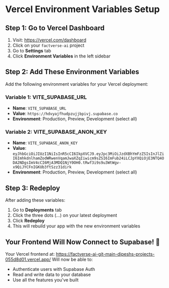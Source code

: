 # Vercel Environment Variables Setup

## Step 1: Go to Vercel Dashboard
1. Visit: https://vercel.com/dashboard
2. Click on your `factverse-ai` project
3. Go to **Settings** tab
4. Click **Environment Variables** in the left sidebar

## Step 2: Add These Environment Variables

Add the following environment variables for your Vercel deployment:

### Variable 1: VITE_SUPABASE_URL
- **Name**: `VITE_SUPABASE_URL`
- **Value**: `https://hdvyajfhudpzujjbpivj.supabase.co`
- **Environment**: Production, Preview, Development (select all)

### Variable 2: VITE_SUPABASE_ANON_KEY
- **Name**: `VITE_SUPABASE_ANON_KEY`
- **Value**: `eyJhbGciOiJIUzI1NiIsInR5cCI6IkpXVCJ9.eyJpc3MiOiJzdXBhYmFzZSIsInJlZiI6ImhkdnlhamZodWRwenVqamJwaXZqIiwicm9sZSI6ImFub24iLCJpYXQiOjE3NTQ4ODA2NDgsImV4cCI6MjA3MDQ1NjY0OH0.tRwf3i9s9u3WtWgv-x9QiJYCFnIGKUb3ftSzz31dirk`
- **Environment**: Production, Preview, Development (select all)

## Step 3: Redeploy
After adding these variables:
1. Go to **Deployments** tab
2. Click the three dots (...) on your latest deployment
3. Click **Redeploy**
4. This will rebuild your app with the new environment variables

## Your Frontend Will Now Connect to Supabase! 🎉

Your Vercel frontend at: https://factverse-ai-git-main-dipeshs-projects-055d8d01.vercel.app/
Will now be able to:
- Authenticate users with Supabase Auth
- Read and write data to your database
- Use all the features you've built
